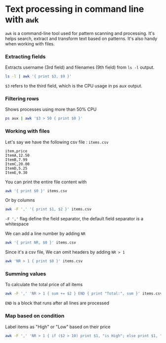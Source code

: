 # Text processing in command line with `awk`

`awk` is a command-line tool used for pattern scanning and processing. It's helps search, extract and transform text based on patterns. It's also handy when working with files.

### Extracting fields

Extracts username (3rd field) and filenames (9th field) from `ls -l` output.

```sh
ls -l | awk '{ print $3, $9 }'
```

`$3` refers to the third field, which is the CPU usage in ps aux output.

### Filtering rows 

Shows processes using more than 50% CPU

```sh
ps aux | awk '$3 > 50 { print $0 }'
```

### Working with files

Let's say we have the following csv file : `items.csv`

```
item,price
ItemA,12.50
ItemB,7.99
ItemC,20.00
ItemD,5.25
ItemE,9.30
```

You can print the entire file content with 

```sh
awk '{ print $0 }' items.csv
```

Or by columns

```sh
awk -F ',' '{ print $1, $2 }' items.csv
```

`-F ','` flag define the field separator, the default field separator is a whitespace

We can add a line number by adding `NR`

```sh
awk '{ print NR, $0 }' items.csv
```

Since it's a csv file, We can omit headers by adding `NR > 1`

```sh
awk 'NR > 1 { print $0 }' items.csv
```

### Summing values

To calculate the total price of all items 

```sh
awk -F ',' 'NR > 1 { sum += $2 } END { print "Total:", sum }' items.csv
```

`END` is a block that runs after all lines are processed

### Map based on condition

Label items as "High" or "Low" based on their price

```sh
awk -F ',' 'NR > 1 { if ($2 > 10) print $1, "is High"; else print $1, "is Low" }' items.csv
```
